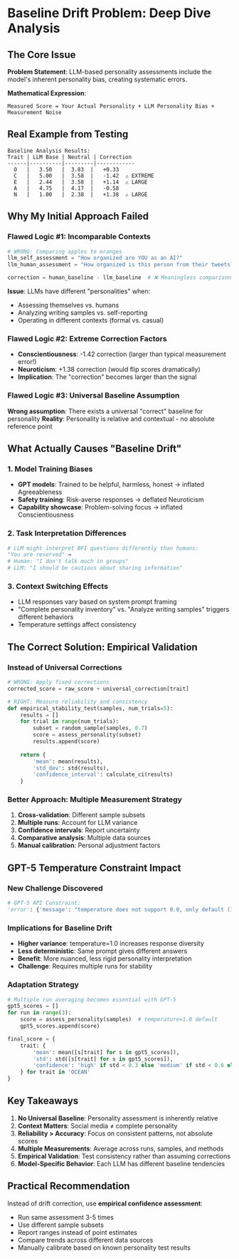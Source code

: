 # Baseline Drift Problem: Deep Dive Analysis

## The Core Issue
**Problem Statement**: LLM-based personality assessments include the model's inherent personality bias, creating systematic errors.

**Mathematical Expression**:
```
Measured Score = Your Actual Personality + LLM Personality Bias + Measurement Noise
```

## Real Example from Testing
```
Baseline Analysis Results:
Trait | LLM Base | Neutral | Correction
------|----------|---------|------------
  O   |   3.50   |  3.83  |   +0.33
  C   |   5.00   |  3.58  |   -1.42  ⚠️ EXTREME
  E   |   2.44   |  3.58  |   +1.14  ⚠️ LARGE
  A   |   4.75   |  4.17  |   -0.58
  N   |   1.00   |  2.38  |   +1.38  ⚠️ LARGE
```

## Why My Initial Approach Failed

### Flawed Logic #1: Incomparable Contexts
```python
# WRONG: Comparing apples to oranges
llm_self_assessment = "How organized are YOU as an AI?"
llm_human_assessment = "How organized is this person from their tweets?"

correction = human_baseline - llm_baseline  # ❌ Meaningless comparison
```

**Issue**: LLMs have different "personalities" when:
- Assessing themselves vs. humans
- Analyzing writing samples vs. self-reporting  
- Operating in different contexts (formal vs. casual)

### Flawed Logic #2: Extreme Correction Factors
- **Conscientiousness**: -1.42 correction (larger than typical measurement error!)
- **Neuroticism**: +1.38 correction (would flip scores dramatically)
- **Implication**: The "correction" becomes larger than the signal

### Flawed Logic #3: Universal Baseline Assumption
**Wrong assumption**: There exists a universal "correct" baseline for personality
**Reality**: Personality is relative and contextual - no absolute reference point

## What Actually Causes "Baseline Drift"

### 1. Model Training Biases
- **GPT models**: Trained to be helpful, harmless, honest → inflated Agreeableness
- **Safety training**: Risk-averse responses → deflated Neuroticism
- **Capability showcase**: Problem-solving focus → inflated Conscientiousness

### 2. Task Interpretation Differences
```python
# LLM might interpret BFI questions differently than humans:
"You are reserved" → 
# Human: "I don't talk much in groups"
# LLM: "I should be cautious about sharing information"
```

### 3. Context Switching Effects
- LLM responses vary based on system prompt framing
- "Complete personality inventory" vs. "Analyze writing samples" triggers different behaviors
- Temperature settings affect consistency

## The Correct Solution: Empirical Validation

### Instead of Universal Corrections
```python
# WRONG: Apply fixed corrections
corrected_score = raw_score + universal_correction[trait]

# RIGHT: Measure reliability and consistency  
def empirical_stability_test(samples, num_trials=5):
    results = []
    for trial in range(num_trials):
        subset = random_sample(samples, 0.7)
        score = assess_personality(subset) 
        results.append(score)
    
    return {
        'mean': mean(results),
        'std_dev': std(results), 
        'confidence_interval': calculate_ci(results)
    }
```

### Better Approach: Multiple Measurement Strategy
1. **Cross-validation**: Different sample subsets
2. **Multiple runs**: Account for LLM variance
3. **Confidence intervals**: Report uncertainty
4. **Comparative analysis**: Multiple data sources
5. **Manual calibration**: Personal adjustment factors

## GPT-5 Temperature Constraint Impact

### New Challenge Discovered
```python
# GPT-5 API Constraint:
'error': {'message': "temperature does not support 0.0, only default (1) supported"}
```

### Implications for Baseline Drift
- **Higher variance**: temperature=1.0 increases response diversity
- **Less deterministic**: Same prompt gives different answers
- **Benefit**: More nuanced, less rigid personality interpretation
- **Challenge**: Requires multiple runs for stability

### Adaptation Strategy
```python
# Multiple run averaging becomes essential with GPT-5
gpt5_scores = []
for run in range(3):
    score = assess_personality(samples)  # temperature=1.0 default
    gpt5_scores.append(score)

final_score = {
    trait: {
        'mean': mean([s[trait] for s in gpt5_scores]),
        'std': std([s[trait] for s in gpt5_scores]),
        'confidence': 'high' if std < 0.3 else 'medium' if std < 0.6 else 'low'
    } for trait in 'OCEAN'
}
```

## Key Takeaways

1. **No Universal Baseline**: Personality assessment is inherently relative
2. **Context Matters**: Social media ≠ complete personality
3. **Reliability > Accuracy**: Focus on consistent patterns, not absolute scores  
4. **Multiple Measurements**: Average across runs, samples, and methods
5. **Empirical Validation**: Test consistency rather than assuming corrections
6. **Model-Specific Behavior**: Each LLM has different baseline tendencies

## Practical Recommendation
Instead of drift correction, use **empirical confidence assessment**:
- Run same assessment 3-5 times
- Use different sample subsets  
- Report ranges instead of point estimates
- Compare trends across different data sources
- Manually calibrate based on known personality test results